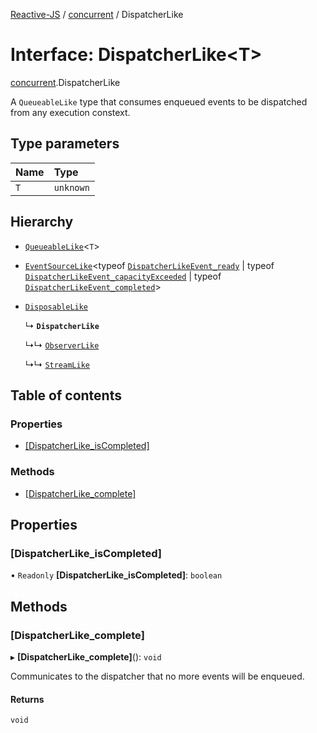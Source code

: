 [Reactive-JS](../README.md) / [concurrent](../modules/concurrent.md) / DispatcherLike

# Interface: DispatcherLike<T\>

[concurrent](../modules/concurrent.md).DispatcherLike

A `QueueableLike` type that consumes enqueued events to
be dispatched from any execution constext.

## Type parameters

| Name | Type |
| :------ | :------ |
| `T` | `unknown` |

## Hierarchy

- [`QueueableLike`](utils.QueueableLike.md)<`T`\>

- [`EventSourceLike`](events.EventSourceLike.md)<typeof [`DispatcherLikeEvent_ready`](../modules/concurrent.md#dispatcherlikeevent_ready) \| typeof [`DispatcherLikeEvent_capacityExceeded`](../modules/concurrent.md#dispatcherlikeevent_capacityexceeded) \| typeof [`DispatcherLikeEvent_completed`](../modules/concurrent.md#dispatcherlikeevent_completed)\>

- [`DisposableLike`](utils.DisposableLike.md)

  ↳ **`DispatcherLike`**

  ↳↳ [`ObserverLike`](concurrent.ObserverLike.md)

  ↳↳ [`StreamLike`](concurrent.StreamLike.md)

## Table of contents

### Properties

- [[DispatcherLike\_isCompleted]](concurrent.DispatcherLike.md#[dispatcherlike_iscompleted])

### Methods

- [[DispatcherLike\_complete]](concurrent.DispatcherLike.md#[dispatcherlike_complete])

## Properties

### [DispatcherLike\_isCompleted]

• `Readonly` **[DispatcherLike\_isCompleted]**: `boolean`

## Methods

### [DispatcherLike\_complete]

▸ **[DispatcherLike_complete]**(): `void`

Communicates to the dispatcher that no more events will be enqueued.

#### Returns

`void`
